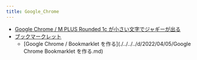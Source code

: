 ```yaml
---
title: Google_Chrome
---
```



- [Google Chrome / M PLUS Rounded 1c が小さい文字でジャギーが出る](./../../../d/2022/01/07/Google_Chrome_フォント_M_PLUS_Rounded_1c_が小さい文字でジャギーが出る.md)
- [ブックマークレット](./ブックマークレット/index.md)
    - [Google Chrome / Bookmarklet を作る](./../../../d/2022/04/05/Google Chrome Bookmarklet を作る.md)




